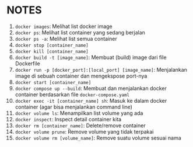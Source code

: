 # NOTES

1. `docker images`: Melihat list docker image
2. `docker ps`: Melihat list container yang sedang berjalan
3. `docker ps -a`: Melihat list semua container
4. `docker stop [container_name]`
5. `docker kill [container_name]`
6. `docker build -t [image_name]`: Membuat (build) image dari file Dockerfile
7. `docker run -p [docker_port]:[local_port] [image_name]`: Menjalankan image di sebuah container dan mengekspose port-nya
8. `docker start [container_name]`
9. `docker compose up --build`: Membuat dan menjalankan docker container berdasarkan file `docker-compose.yaml`
10. `docker exec -it [container_name] sh`: Masuk ke dalam docker container (agar bisa menjalankan command line)
11. `docker volume ls`: Menampilkan list volume yang ada
12. `docker inspect`: Inspect detail container kita
13. `docker rm [container_name]`: Delete/remove container
14. `docker volume prune`: Remove volume yang tidak terpakai
15. `docker volume rm [volume_name]`: Remove suatu volume sesuai nama
